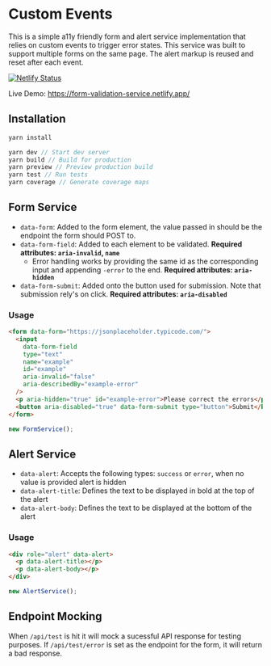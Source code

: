 # Custom Events

This is a simple a11y friendly form and alert service implementation that relies on custom events to trigger error states. This service was built to support multiple forms on the same page. The alert markup is reused and reset after each event. 

[![Netlify Status](https://api.netlify.com/api/v1/badges/3d456b24-70c3-44d5-b44f-6c4ab2cd8551/deploy-status)](https://app.netlify.com/sites/form-validation-service/deploys)

Live Demo: https://form-validation-service.netlify.app/

## Installation

```bash
yarn install
```

```js
yarn dev // Start dev server
yarn build // Build for production
yarn preview // Preview production build
yarn test // Run tests
yarn coverage // Generate coverage maps
```

## Form Service

- `data-form`: Added to the form element, the value passed in should be the endpoint the form should POST to.
- `data-form-field`: Added to each element to be validated. **Required attributes: `aria-invalid`, `name`**
  - Error handling works by providing the same id as the corresponding input and appending `-error` to the end. **Required attributes: `aria-hidden`**
- `data-form-submit`: Added onto the button used for submission. Note that submission rely's on click. **Required attributes: `aria-disabled`**

### Usage

```html
<form data-form="https://jsonplaceholder.typicode.com/">
  <input
    data-form-field
    type="text"
    name="example"
    id="example"
    aria-invalid="false"
    aria-describedBy="example-error"
  />
  <p aria-hidden="true" id="example-error">Please correct the errors</p>
  <button aria-disabled="true" data-form-submit type="button">Submit</button>
</form>
```

```js
new FormService();
```

## Alert Service

- `data-alert`: Accepts the following types: `success` or `error`, when no value is provided alert is hidden
- `data-alert-title`: Defines the text to be displayed in bold at the top of the alert
- `data-alert-body`: Defines the text to be displayed at the bottom of the alert

### Usage

```html
<div role="alert" data-alert>
  <p data-alert-title></p>
  <p data-alert-body></p>
</div>
```

```js
new AlertService();
```

## Endpoint Mocking

When `/api/test` is hit it will mock a sucessful API response for testing purposes. If `/api/test/error` is set as the endpoint for the form, it will return a bad response.

